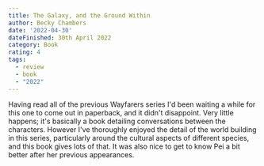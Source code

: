 ```yaml
---
title: The Galaxy, and the Ground Within
author: Becky Chambers
date: '2022-04-30'
dateFinished: 30th April 2022
category: Book
rating: 4
tags:
  - review
  - book
  - "2022"
---
```


Having read all of the previous Wayfarers series I'd been waiting a while for this one to come out in paperback, and it didn't disappoint. Very little happens; it's basically a book detailing conversations between the characters. However I've thoroughly enjoyed the detail of the world building in this series, particularly around the cultural aspects of different species, and this book gives lots of that. It was also nice to get to know Pei a bit better after her previous appearances.
